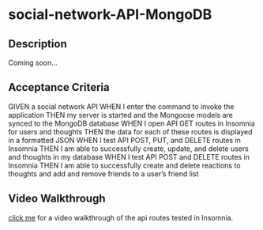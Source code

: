# social-network-API-MongoDB

## Description
Coming soon...

## Acceptance Criteria
GIVEN a social network API
WHEN I enter the command to invoke the application
THEN my server is started and the Mongoose models are synced to the MongoDB database
WHEN I open API GET routes in Insomnia for users and thoughts
THEN the data for each of these routes is displayed in a formatted JSON
WHEN I test API POST, PUT, and DELETE routes in Insomnia
THEN I am able to successfully create, update, and delete users and thoughts in my database
WHEN I test API POST and DELETE routes in Insomnia
THEN I am able to successfully create and delete reactions to thoughts and add and remove friends to a user’s friend list

## Video Walkthrough
[click me](https://drive.google.com/file/d/1OmRugWfad1iV47_vPiVuaybm_F7zn_fW/view) for a video walkthrough of the api routes tested in Insomnia.